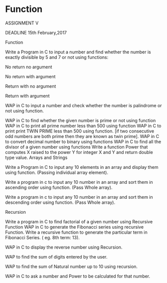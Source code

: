 # Function
ASSIGNMENT V

DEADLINE 15th February,2017

Function

Write a Program in C to input a number and find whether the number is exactly divisible by 5 and 7 or not using functions:

No return no argument

No return with argument

Return with no argument

Return with argument

WAP in C to input a number and check whether the number is palindrome or not using function.

WAP in C to find whether the given number is prime or not using function
WAP in C to print all prime number less than 500 using function
WAP in C to print print TWIN PRIME less than 500 using function. [if two consecutive odd numbers are both prime then they are known as twin prime].
WAP in C to convert decimal number to binary using functions
WAP in C to find all the divisor of a given number using functions
Write a function Power that computes X raised to the power Y for integer X and Y and return double type value.
Arrays and Strings

Write a Program in C to input any 10 elements in an array and display them using function. (Passing individual array element).

Write a program in c to input any 10 number in an array and sort them in ascending order using function. (Pass Whole array).

Write a program in c to input any 10 number in an array and sort them in descending order using function. (Pass Whole array).

Recursion

Write a program in C to find factorial of a given number using Recursive Function
WAP in C to generate the Fibonacci series using recursive Function.
Write a recursive function to generate the particular term in Fibonacci Series. ( eg. 8th term: 13).

WAP in C to display the reverse number using Recursion.

WAP to find the sum of digits entered by the user.

WAP to find the sum of Natural number up to 10 using recursion.

WAP in C to ask a number and Power to be calculated for that number.
